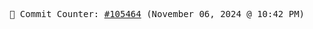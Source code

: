 <p align="center">
    <samp>
        📮 Commit Counter: <a href="https://github.com/Javascript-void0/Javascript-void0/commits/main">#105464</a> (November 06, 2024 @ 10:42 PM)
    </samp>
</p>